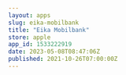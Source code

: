 ```yaml
---
layout: apps
slug: eika-mobilbank
title: "Eika Mobilbank"
store: apple
app_id: 1533222919
date: 2023-05-08T08:47:06Z
published: 2021-10-26T07:00:00Z
---
```

